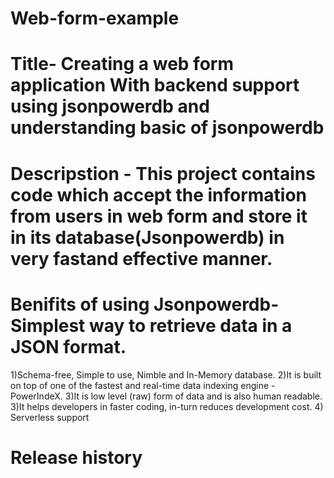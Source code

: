 # Web-form-example
# Title- Creating a web form application With  backend support using jsonpowerdb and understanding basic of jsonpowerdb
# Descripstion - This project contains code which accept the information from users in web form and store it in its database(Jsonpowerdb) in very fastand effective manner.
# Benifits of using Jsonpowerdb-Simplest way to retrieve data in a JSON format.
1)Schema-free, Simple to use, Nimble and In-Memory database.
2)It is built on top of one of the fastest and real-time data indexing engine - PowerIndeX.
3)It is low level (raw) form of data and is also human readable.
3)It helps developers in faster coding, in-turn reduces development cost.
4) Serverless support
# Release history


